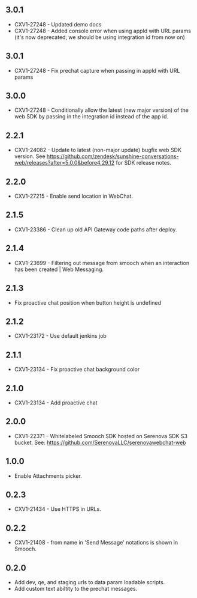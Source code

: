 ## 3.0.1
* CXV1-27248 - Updated demo docs
* CXV1-27248 - Added console error when using appId with URL params (it's now deprecated, we should be using integration id from now on) 

## 3.0.1
* CXV1-27248 - Fix prechat capture when passing in appId with URL params

## 3.0.0
* CXV1-27248 - Conditionally allow the latest (new major version) of the web SDK by passing in the integration id instead of the app id.

## 2.2.1
* CXV1-24082 - Update to latest (non-major update) bugfix web SDK version. See https://github.com/zendesk/sunshine-conversations-web/releases?after=5.0.0&before4.29.12 for SDK release notes.

## 2.2.0
* CXV1-27215 - Enable send location in WebChat.

## 2.1.5
* CXV1-23386 - Clean up old API Gateway code paths after deploy.

## 2.1.4
* CXV1-23699 - Filtering out message from smooch when an interaction has been created | Web Messaging.

## 2.1.3
* Fix proactive chat position when button height is undefined

## 2.1.2
* CXV1-23172 - Use default jenkins job

## 2.1.1
* CXV1-23134 - Fix proactive chat background color

## 2.1.0
* CXV1-23134 - Add proactive chat

## 2.0.0
* CXV1-22371 - Whitelabeled Smooch SDK hosted on Serenova SDK S3 bucket. See: https://github.com/SerenovaLLC/serenovawebchat-web

## 1.0.0
* Enable Attachments picker.

## 0.2.3
* CXV1-21434 - Use HTTPS in URLs.

## 0.2.2
* CXV1-21408 - from name in 'Send Message' notations is shown in Smooch.

## 0.2.0
* Add dev, qe, and staging urls to data param loadable scripts.
* Add custom text abiltity to the prechat messages.
